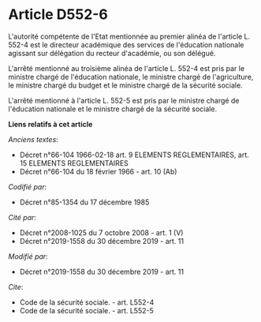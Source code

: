 # Article D552-6

L'autorité compétente de l'Etat mentionnée au premier alinéa de l'article L. 552-4 est le directeur académique des services
de l'éducation nationale agissant sur délégation du recteur d'académie, ou son délégué.

L'arrêté mentionné au troisième alinéa de l'article L. 552-4 est pris par le ministre chargé de l'éducation nationale, le
ministre chargé de l'agriculture, le ministre chargé du budget et le ministre chargé de la sécurité sociale.

L'arrêté mentionné à l'article L. 552-5 est pris par le ministre chargé de l'éducation nationale et le ministre chargé de la
sécurité sociale.

**Liens relatifs à cet article**

_Anciens textes_:

  - Décret n°66-104 1966-02-18 art. 9 ELEMENTS REGLEMENTAIRES, art. 15 ELEMENTS REGLEMENTAIRES
  - Décret n°66-104 du 18 février 1966 - art. 10 (Ab)

_Codifié par_:

  - Décret n°85-1354 du 17 décembre 1985

_Cité par_:

  - Décret n°2008-1025 du 7 octobre 2008 - art. 1 (V)
  - Décret n°2019-1558 du 30 décembre 2019 - art. 11

_Modifié par_:

  - Décret n°2019-1558 du 30 décembre 2019 - art. 11

_Cite_:

  - Code de la sécurité sociale. - art. L552-4
  - Code de la sécurité sociale. - art. L552-5
